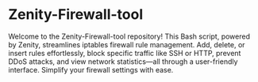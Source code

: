 # Zenity-Firewall-tool
 Welcome to the Zenity-Firewall-tool repository! This Bash script, powered by Zenity, streamlines iptables firewall rule management. Add, delete, or insert rules effortlessly, block specific traffic like SSH or HTTP, prevent DDoS attacks, and view network statistics—all through a user-friendly interface. Simplify your firewall settings with ease.
